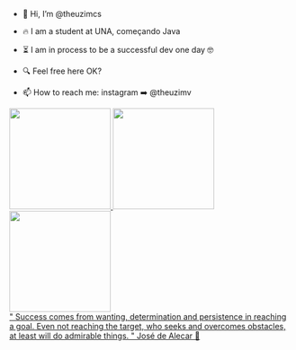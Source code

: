 - 👋 Hi, I’m @theuzimcs

- 🔥 I am a student at UNA, começando Java

- ⏳ I am in process to be a successful dev one day 🤓

- 🔍 Feel free here OK? 

- 📫 How to reach me: instagram ➡️ @theuzimv

 <div>
   <a href="https://github.com/theuzimcs">
     <img height = "180em" src = "https://github-readme-stats.vercel.app/api?username=theuzimcs&show_icons=true&theme=dracula&include_all_commits=true&count_private=true" /> 
<img height = "180em" src = "https://github-readme-stats.vercel.app/api?username=theuzimcs&show_icons=true&theme=dracula&include_all_commits=true&count_private=true" />
  <img height = "180em" src = "https://github-readme-stats.vercel.app/api/top-langs/?username=theuzimcs&layout=compact&langs_count=7&theme=dracula" />
</div>
"
Success comes from wanting, determination and persistence in reaching a goal. Even not reaching the target, who seeks and overcomes obstacles, at least will do admirable things. "  José de Alecar 
🧐

